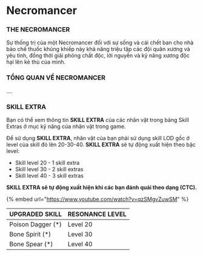 # Necromancer

### THE NECROMANCER

Sự thống trị của một Necromancer đối với sự sống và cái chết ban cho nhà bào chế thuốc khủng khiếp này khả năng triệu tập các đội quân xương và yêu tinh, đồng thời giải phóng chất độc, lời nguyền và kỹ năng xương độc hại lên kẻ thù của mình.

### TỔNG QUAN VỀ NECROMANCER

....

### SKILL EXTRA

Bạn có thể xem thông tin **SKILL EXTRA** của các nhân vật trong bảng Skill Extras ở mục kỹ năng của nhân vật trong game.

Để sử dụng **SKILL EXTRA**, nhân vật của bạn phải sử dụng skill LOD gốc ở level của skill đó lên 20-30-40. **SKILL EXTRA** sẽ tự động xuất hiện theo bậc level:&#x20;

* Skill level 20 - 1 skill extra
* Skill level 30 - 2 skill extras
* Skill level 40 - 3 skill extras

**SKILL EXTRA sẽ tự động xuất hiện khi các bạn đánh quái theo dạng (CTC).**

{% embed url="https://www.youtube.com/watch?v=qzSMgvZuwSM" %}

| UPGRADED SKILL     | RESONANCE LEVEL |
| ------------------ | --------------- |
| Poison Dagger (\*) | Level 20        |
| Bone Spirit (\*)   | Level 30        |
| Bone Spear (\*)    | Level 40        |
